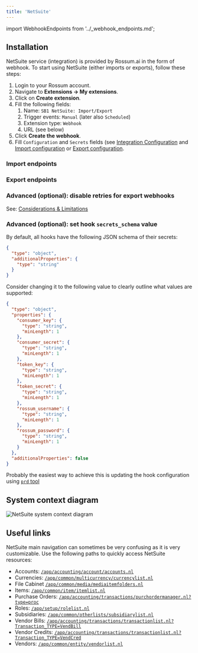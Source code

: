 ```yaml
---
title: 'NetSuite'
---
```


import WebhookEndpoints from '../\_webhook_endpoints.md';

## Installation

NetSuite service (integration) is provided by Rossum.ai in the form of webhook. To start using NetSuite (either imports or exports), follow these steps:

1. Login to your Rossum account.
1. Navigate to **Extensions → My extensions**.
1. Click on **Create extension**.
1. Fill the following fields:
   1. Name: `SB1 NetSuite: Import/Export`
   1. Trigger events: `Manual` (later also `Scheduled`)
   1. Extension type: `Webhook`
   1. URL (see below)
1. Click **Create the webhook**.
1. Fill `Configuration` and `Secrets` fields (see [Integration Configuration](./integration-configuration.md) and [Import configuration](./import-configuration.md) or [Export configuration](./export-configuration.md).

### Import endpoints

<WebhookEndpoints
  eu1="https://elis.rossum.ai/svc/netsuite-v3/api/v1/import"
  eu2="https://shared-eu2.rossum.app/svc/netsuite-v3/api/v1/import"
  us="https://us.app.rossum.ai/svc/netsuite-v3/api/v1/import"
/>

### Export endpoints

<WebhookEndpoints
  eu1="https://elis.rossum.ai/svc/netsuite-v3/api/v1/export"
  eu2="https://shared-eu2.rossum.app/svc/netsuite-v3/api/v1/export"
  us="https://us.app.rossum.ai/svc/netsuite-v3/api/v1/export"
/>

### Advanced (optional): disable retries for export webhooks

See: [Considerations & Limitations](./considerations.md#webhook-retries-5-on-failed-requests)

### Advanced (optional): set hook `secrets_schema` value

By default, all hooks have the following JSON schema of their secrets:

```json
{
  "type": "object",
  "additionalProperties": {
    "type": "string"
  }
}
```

Consider changing it to the following value to clearly outline what values are supported:

```json
{
  "type": "object",
  "properties": {
    "consumer_key": {
      "type": "string",
      "minLength": 1
    },
    "consumer_secret": {
      "type": "string",
      "minLength": 1
    },
    "token_key": {
      "type": "string",
      "minLength": 1
    },
    "token_secret": {
      "type": "string",
      "minLength": 1
    },
    "rossum_username": {
      "type": "string",
      "minLength": 1
    },
    "rossum_password": {
      "type": "string",
      "minLength": 1
    }
  },
  "additionalProperties": false
}
```

Probably the easiest way to achieve this is updating the hook configuration using [`prd` tool](../sandboxes/index.md)

## System context diagram

![NetSuite system context diagram](./img/rossum-netsuite-system-context-diagram.png)

## Useful links

NetSuite main navigation can sometimes be very confusing as it is very customizable. Use the following paths to quickly access NetSuite resources:

- Accounts: [`/app/accounting/account/accounts.nl`](https://system.netsuite.com/app/accounting/account/accounts.nl)
- Currencies: [`/app/common/multicurrency/currencylist.nl`](https://system.netsuite.com/app/common/multicurrency/currencylist.nl)
- File Cabinet [`/app/common/media/mediaitemfolders.nl`](https://system.netsuite.com/app/common/media/mediaitemfolders.nl)
- Items: [`/app/common/item/itemlist.nl`](https://system.netsuite.com/app/common/item/itemlist.nl)
- Purchase Orders: [`/app/accounting/transactions/purchordermanager.nl?type=proc`](https://system.netsuite.com/app/accounting/transactions/purchordermanager.nl?type=proc)
- Roles: [`/app/setup/rolelist.nl`](https://system.netsuite.com/app/setup/rolelist.nl)
- Subsidiaries: [`/app/common/otherlists/subsidiarylist.nl`](https://system.netsuite.com/app/common/otherlists/subsidiarylist.nl)
- Vendor Bills: [`/app/accounting/transactions/transactionlist.nl?Transaction_TYPE=VendBill`](https://system.netsuite.com/app/accounting/transactions/transactionlist.nl?Transaction_TYPE=VendBill)
- Vendor Credits: [`/app/accounting/transactions/transactionlist.nl?Transaction_TYPE=VendCred`](https://system.netsuite.com/app/accounting/transactions/transactionlist.nl?Transaction_TYPE=VendCred)
- Vendors: [`/app/common/entity/vendorlist.nl`](https://system.netsuite.com/app/common/entity/vendorlist.nl)
